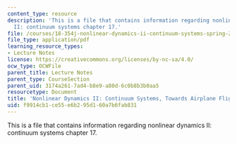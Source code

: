 ```yaml
---
content_type: resource
description: 'This is a file that contains information regarding nonlinear dynamics
  II: continuum systems chapter 17.'
file: /courses/18-354j-nonlinear-dynamics-ii-continuum-systems-spring-2015/f9914cb1ce55e6b295d160a7b6fab831_MIT18_354JS15_Ch17.pdf
file_type: application/pdf
learning_resource_types:
- Lecture Notes
license: https://creativecommons.org/licenses/by-nc-sa/4.0/
ocw_type: OCWFile
parent_title: Lecture Notes
parent_type: CourseSection
parent_uid: 3174a261-7ad4-b8e9-a80d-6c0b8b3b0aa5
resourcetype: Document
title: 'Nonlinear Dynamics II: Continuum Systems, Towards Airplane Flight'
uid: f9914cb1-ce55-e6b2-95d1-60a7b6fab831
---
```

This is a file that contains information regarding nonlinear dynamics II: continuum systems chapter 17.